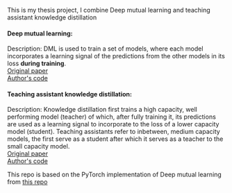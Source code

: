 This is my thesis project, I combine Deep mutual learning and teaching assistant knowledge distillation

#### Deep mutual learning:
Description: DML is used to train a set of models, where each model incorporates a learning signal of the predictions from the other models in its loss **during training**. <br>
[Original paper](https://arxiv.org/pdf/1706.00384.pdf)<br>
[Author's code](https://github.com/YingZhangDUT/Deep-Mutual-Learning)

#### Teaching assistant knowledge distillation:
Description: Knowledge distillation first trains a high capacity, well performing model (teacher) of which, after fully training it, its predictions are used as a learning signal to incorporate to the loss of a lower capacity model (student). Teaching assistants refer to inbetween, medium capacity models, the first serve as a student after which it serves as a teacher to the small capacity model.<br>
[Original paper](https://arxiv.org/pdf/1902.03393.pdf)<br>
[Author's code](https://github.com/imirzadeh/Teacher-Assistant-Knowledge-Distillation)

This repo is based on the PyTorch implementation of Deep mutual learning from [this repo](https://github.com/chxy95/Deep-Mutual-Learning)
